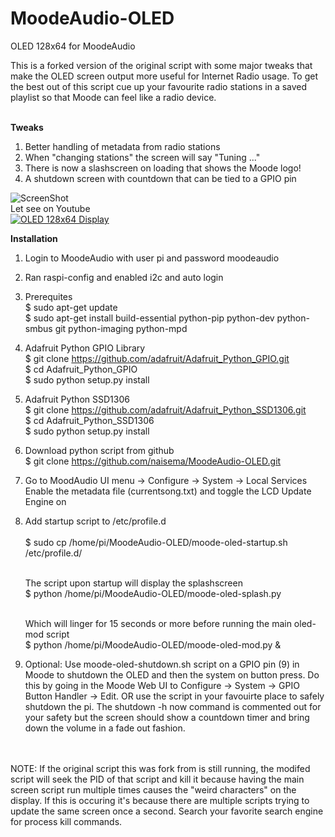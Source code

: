 # MoodeAudio-OLED
OLED 128x64 for MoodeAudio

This is a forked version of the original script with some major tweaks that make the OLED screen output more useful for Internet Radio usage. To get the best out of this script cue up your favourite radio stations in a saved playlist so that Moode can feel like a radio device.<br /><br />

<strong>Tweaks</strong><br>
1. Better handling of metadata from radio stations<br>
2. When "changing stations" the screen will say "Tuning ..."
3. There is now a slashscreen on loading that shows the Moode logo!
4. A shutdown screen with countdown that can be tied to a GPIO pin

![ScreenShot](https://github.com/naisema/MoodeAudio-OLED/blob/developer/OLED%20128x64.jpg?raw=true "OLED 128x64 Display")
<br />
Let see on Youtube <br />
[![OLED 128x64 Display](https://img.youtube.com/vi/ZFla1naHdzA/0.jpg)](https://www.youtube.com/watch?v=ZFla1naHdzA "OLED 126x64 Display")
<br />

<strong>Installation</strong>

1. Login to MoodeAudio with user pi and password moodeaudio
2. Ran raspi-config and enabled i2c and auto login
3. Prerequites <br />
   $ sudo apt-get update <br />
   $ sudo apt-get install build-essential python-pip python-dev python-smbus git python-imaging python-mpd<br />
4. Adafruit Python GPIO Library <br />
   $ git clone https://github.com/adafruit/Adafruit_Python_GPIO.git <br />
   $ cd Adafruit_Python_GPIO <br />
   $ sudo python setup.py install <br />
5. Adafruit Python SSD1306 <br />
   $ git clone https://github.com/adafruit/Adafruit_Python_SSD1306.git <br />
   $ cd Adafruit_Python_SSD1306 <br />
   $ sudo python setup.py install <br />
6. Download python script from github <br />
   $ git clone https://github.com/naisema/MoodeAudio-OLED.git <br />
7. Go to MoodAudio UI menu -> Configure -> System -> Local Services
   Enable the metadata file (currentsong.txt) and toggle the LCD Update Engine on <br />
8. Add startup script to /etc/profile.d<br /><br />
   $ sudo cp /home/pi/MoodeAudio-OLED/moode-oled-startup.sh /etc/profile.d/<br /><br />

   The script upon startup will display the splashscreen<br />
   $ python /home/pi/MoodeAudio-OLED/moode-oled-splash.py <br /><br />

   Which will linger for 15 seconds or more before running the main oled-mod script<br />
   $ python /home/pi/MoodeAudio-OLED/moode-oled-mod.py &

9. Optional: Use moode-oled-shutdown.sh script on a GPIO pin (9) in Moode to shutdown the OLED and then the system on button press. Do this by going in the Moode Web UI to Configure -> System -> GPIO Button Handler -> Edit. OR use the script in your favouirte place to safely shutdown the pi. The shutdown -h now command is commented out for your safety but the screen should show a countdown timer and bring down the volume in a fade out fashion.
<br><br><br>

NOTE: If the original script this was fork from is still running, the modifed script will seek the PID of that script and kill it because having the main screen script run multiple times causes the "weird characters" on the display. If this is occuring it's because there are multiple scripts trying to update the same screen once a second. Search your favorite search engine for process kill commands.
